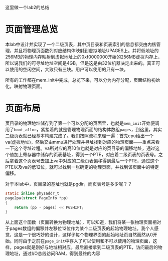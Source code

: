 这里做一个lab2的总结

# 页面管理总览

本lab中设计并实现了一个二级页表，其中页目录和页表索引的信息都交由内核管理，并且将物理页面数列对应结构体映射到虚拟地址UPAGES上。并将低地址的256MB的物理内存映射到虚拟地址上的0xf0000000开始的256MB虚拟内存上，所以说我们的可寻址地址空间是4GB，但是这是由32位机器决定出来的。真正可以使用的空闲空间，大致只有三块。用户可以使用的只有一块。

所有的工作都在mem_init中完成，总览下来，可以分为内存分配，页面结构初始化，映射物理页面。

# 页面布局

页目录的物理地址储存到了第一个可以分配的页面里，也就是`mem_init`开始便调用了`boot_alloc`，紧接着的就是管理物理页面的结构体数组`pages`，到这里，其实二级页表就已经基本构建完成了。我们按照流程来理一遍：首先cpu给出一个va(虚拟地址)，然后交由mmu进行处理并寻址找到对应的物理页面——重点来看一下这个寻址过程。va所对应的高10位也就是对应的页目录的偏移地址，通过这个值加上寄存器中储存的页表基址，得到一个PTE，对应着二级页表的页表号。之后拿着这个页表号去加上va中对应的二级页表偏移得到最后一个PTE，通过这个PTE以及va的低12位，就可以找到一张确定的物理页面，并找到该页面中的特定偏移。

对于本lab中，页目录的基址也就是pgdir，而页表号是多少呢？？

```c
static inline physaddr_t
page2pa(struct PageInfo *pp)
{
	return (pp - pages) << PGSHIFT;
}
```

从上面这个函数（页面转换为物理地址），可以知道，我们将某一张物理页面相对于pages数组的偏移并左移位12位作为某个二级页表的起始物理地址。我个人感觉，这是一个很巧妙的设计，这样子每个物理界面的起始地址页自然而然从0开始。同时由于之前在`page_init`中存入了可以使用和不可以使用的物理页面，这样，pages就是刚好与地址相对应。最后直接拿到二级页表的PTE，访问最后的物理地址，通过I/O总线访问RAM，得到最终的内容